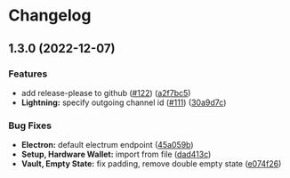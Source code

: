 # Changelog

## 1.3.0 (2022-12-07)


### Features

* add release-please to github ([#122](https://github.com/Lily-Technologies/lily-wallet/issues/122)) ([a2f7bc5](https://github.com/Lily-Technologies/lily-wallet/commit/a2f7bc5f43382ffa4f7b21693d28f86aa5809f27))
* **Lightning:** specify outgoing channel id ([#111](https://github.com/Lily-Technologies/lily-wallet/issues/111)) ([30a9d7c](https://github.com/Lily-Technologies/lily-wallet/commit/30a9d7c05ea01fb238329528a29c9cc755ef4a1b))


### Bug Fixes

* **Electron:** default electrum endpoint ([45a059b](https://github.com/Lily-Technologies/lily-wallet/commit/45a059b9e794aec4bb9fdaf13c5ac945a645fe64))
* **Setup, Hardware Wallet:** import from file ([dad413c](https://github.com/Lily-Technologies/lily-wallet/commit/dad413c438f8ff835e45f9b047056db23b1ca514))
* **Vault, Empty State:** fix padding, remove double empty state ([e074f26](https://github.com/Lily-Technologies/lily-wallet/commit/e074f26d44f1cd5338c7409d9ba40628a855b8e6))
